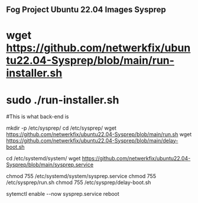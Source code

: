 ## Fog Project Ubuntu 22.04 Images Sysprep

# wget https://github.com/netwerkfix/ubuntu22.04-Sysprep/blob/main/run-installer.sh
# sudo ./run-installer.sh


#This is what back-end is

mkdir -p /etc/sysprep/
cd /etc/sysprep/
wget https://github.com/netwerkfix/ubuntu22.04-Sysprep/blob/main/run.sh
wget https://github.com/netwerkfix/ubuntu22.04-Sysprep/blob/main/delay-boot.sh

cd /etc/systemd/system/
wget https://github.com/netwerkfix/ubuntu22.04-Sysprep/blob/main/sysprep.service

chmod 755 /etc/systemd/system/sysprep.service
chmod 755 /etc/sysprep/run.sh
chmod 755 /etc/sysprep/delay-boot.sh

sytemctl enable --now sysprep.service
reboot
